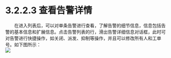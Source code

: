 # 3.2.2.3 查看告警详情
　　在进入列表后，可以对单条告警进行查看，了解告警的细节信息，信息包括告警的基本信息和扩展信息。点击告警列表的行，滑出告警详细信息对话框，此时可对告警进行快捷操作，如关闭、派发、抑制等操作，并且可以修改所有人和工单号。如下图所示：  
![](图12.jpeg)

